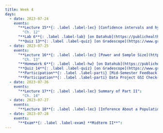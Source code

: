 ```yaml
---
title: Week 4
days:
  - date: 2023-07-24
    events:
      "**Lecture 15**{: .label .label-lec} [Confidence intervals and hypothesis testing](https://ph142-ucb.github.io/su23/src/l15-inference.pdf)[{recording}](https://bcourses.berkeley.edu/courses/1525581/pages/inference)":
        "Ch. 12"
      "**Lab 6**{: .label .label-lab} [on Datahub](https://publichealth.datahub.berkeley.edu/hub/user-redirect/git-pull?repo=https%3A%2F%2Fgithub.com%2Fph142-ucb%2Fph142-su23&urlpath=rstudio%2F&branch=main) (Due July 25th)":
      "**Quiz 13**{: .label .label-quiz} [on Gradescope](https://www.gradescope.com/courses/546137) (Due Jul. 26th, 10:00 PM PST)":
  - date: 2023-07-25
    events:
      "**Lecture 16**{: .label .label-lec} [Power and Sample Size](https://ph142-ucb.github.io/su23/src/l16-power.pdf)[{video}](https://bcourses.berkeley.edu/courses/1525581/pages/power)": 
        "Ch. 13"
      "**Homework 6**{: .label .label-hw} [on Datahub](https://publichealth.datahub.berkeley.edu/hub/user-redirect/git-pull?repo=https%3A%2F%2Fgithub.com%2Fph142-ucb%2Fph142-su23&urlpath=rstudio%2F&branch=main) [Solutions](https://ph142-ucb.github.io/su23/src/hw06sol.pdf)":
      "**Quiz 14**{: .label .label-quiz} [on Gradescope](https://www.gradescope.com/courses/546137) (Due Jul. 27th, 10:00 PM PST)":
      "**Participation**{: .label .label-parti} [Mid-Semester Feedback Survey](https://docs.google.com/forms/u/1/d/e/1FAIpQLSdBb2lMkFjwCF6zOcLcvuG2yujeWqoLFCsSuNrMELTuz5HW0w/viewform?usp=send_form) (Due July 25th, 10:00PM)":
      "**Participation**{: .label .label-parti} Data Project GSI Check-in ":
  - date: 2023-07-26
    events:
      "**Lecture 17**{: .label .label-lec} Summary of Part II":
        "Ch. 14"
  - date: 2023-07-27
    events:
      "**Lecture 18**{: .label .label-lec} [Inference About a Population Mean (Z and T)](http://ph142-ucb.github.io/su23/src/l18-ztot.pdf) [{video}](https://bcourses.berkeley.edu/courses/1525581/pages/from-z-to-t)":
  - date: 2023-07-28
    events:
      "**Exam**{: .label .label-exam} **Midterm II**":
---
```


